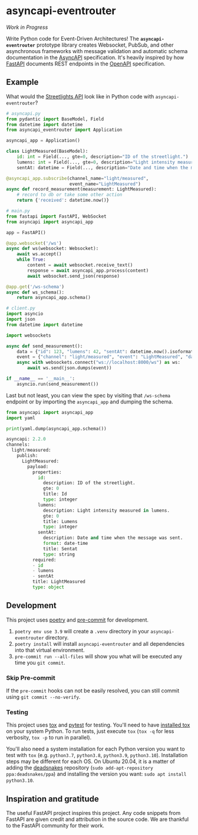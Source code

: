 # asyncapi-eventrouter

*Work in Progress*

Write Python code for Event-Driven Architectures!  The **`asyncapi-eventrouter`** prototype library creates Websocket,
PubSub, and other asynchronous frameworks with message validation and automatic schema documentation in the
[AsyncAPI](https://www.asyncapi.com/) specification.  It's heavily inspired by how
[FastAPI](https://fastapi.tiangolo.com/) documents REST endpoints in the [OpenAPI](https://swagger.io/specification/)
specification.

## Example

What would the [Streetlights API](https://www.asyncapi.com/docs/tutorials/streetlights#creating-the-asyncapi-file) look like in Python code with `asyncapi-eventrouter`?

```python
# asyncapi.py
from pydantic import BaseModel, Field
from datetime import datetime
from asyncapi_eventrouter import Application

asyncapi_app = Application()

class LightMeasured(BaseModel):
    id: int = Field(..., gte=0, description="ID of the streetlight.")
    lumens: int = Field(..., gte=0, description="Light intensity measured in lumens.")
    sentAt: datetime = Field(..., description="Date and time when the message was sent.")

@asyncapi_app.subscribe(channel_name="light/measured",
                        event_name="LightMeasured")
async def record_measurement(measurement: LightMeasured):
    # record to db or take some other action
    return {'received': datetime.now()}
```

```python
# main.py
from fastapi import FastAPI, WebSocket
from asyncapi import asyncapi_app

app = FastAPI()

@app.websocket('/ws')
async def ws(websocket: Websocket):
    await ws.accept()
    while True:
        content = await websocket.receive_text()
        response = await asyncapi_app.process(content)
        await websocket.send_json(response)

@app.get('/ws-schema')
async def ws_schema():
    return asyncapi_app.schema()
```

```python
# client.py
import asyncio
import json
from datetime import datetime

import websockets

async def send_measurement():
    data = {"id": 123, "lumens": 42, "sentAt": datetime.now().isoformat()}
    event = {"channel": "light/measured", "event": "LightMeasured", "data": data}
    async with websockets.connect("ws://localhost:8000/ws") as ws:
        await ws.send(json.dumps(event))

if __name__ == '__main__':
    asyncio.run(send_measurement())
```

Last but not least, you can view the spec by visiting that `/ws-schema` endpoint or by importing the `asyncapi_app` and dumping the schema.

```python
from asyncapi import asyncapi_app
import yaml

print(yaml.dump(asyncapi_app.schema())

asyncapi: 2.2.0
channels:
  light/measured:
    publish:
      LightMeasured:
        payload:
          properties:
            id:
              description: ID of the streetlight.
              gte: 0
              title: Id
              type: integer
            lumens:
              description: Light intensity measured in lumens.
              gte: 0
              title: Lumens
              type: integer
            sentAt:
              description: Date and time when the message was sent.
              format: date-time
              title: Sentat
              type: string
          required:
          - id
          - lumens
          - sentAt
          title: LightMeasured
          type: object
```

## Development

This project uses [poetry](https://python-poetry.org/) and [pre-commit](https://pre-commit.com/) for development.

1. `poetry env use 3.9` will create a `.venv` directory in your `asyncapi-eventrouter` directory.
2. `poetry install` will install `asyncapi-eventrouter` and all dependencies into that virtual environment.
3. `pre-commit run --all-files` will show you what will be executed any time you `git commit`.

### Skip Pre-commit

If the `pre-commit` hooks can not be easily resolved, you can still commit using `git commit --no-verify`.

### Testing

This project uses [tox](https://github.com/tox-dev/tox) and [pytest](https://docs.pytest.org) for testing.  You'll need to have [installed tox](https://tox.wiki/en/latest/install.html) on your system Python.  To run tests, just execute `tox` (`tox -q` for less verbosity, `tox -p` to run in parallel).

You'll also need a system installation for each Python version you want to test with `tox` (e.g. `python3.7`, `python3.8`, `python3.9`, `python3.10`).  Installation steps may be different for each OS.  On Ubuntu 20.04, it is a matter of adding the [deadsnakes](https://launchpad.net/~deadsnakes/+archive/ubuntu/ppa) repository (`sudo add-apt-repository ppa:deadsnakes/ppa`) and installing the version you want: `sudo apt install python3.10`.


## Inspiration and gratitude

The useful FastAPI project inspires this project. Any code snippets from FastAPI are given credit and attribution in the
source code. We are thankful to the FastAPI community for their work.
